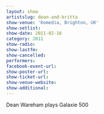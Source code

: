 ```yaml
---
layout: show
artistslug: dean-and-britta
show-venue: 'Komedia, Brighton, UK'
show-setlist: 
show-date: 2011-02-16
category: 2011
show-radio: 
show-lastfm: 
show-cancelled: 
performers: 
facebook-event-url: 
show-poster-url: 
show-ticket-url: 
show-venue-website: 
show-additional: 
---
```


Dean Wareham plays Galaxie 500